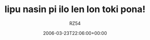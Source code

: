 ---
title: 'lipu nasin pi ilo len lon toki pona!'
posts: 2
hash: 't486'
author: 'RZ54'
date: 2006-03-23T22:06:00+00:00
sources:
  - http://forums.tokipona.org/viewtopic.php%3Ft=486.html
---